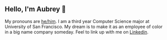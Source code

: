 ## **Hello, I'm Aubrey 🤖**

My pronouns are [he/him](https://pronoun.is/he). I am a third year Computer Science major at University of San Francisco. My dream is to make it as an employee of color in a big name company someday.
Feel to link up with me on [Linkedin](https://www.linkedin.com/in/aubreyrobinson4/). 
